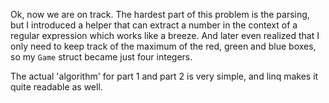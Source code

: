 Ok, now we are on track. The hardest part of this problem is the parsing, but I introduced a helper that can extract a number in the context of a regular expression which works like a breeze. And later even realized that I only need to keep track of the maximum of the red, green and blue boxes, so my `Game` struct became just four integers.

The actual 'algorithm' for part 1 and part 2 is very simple, and linq makes it quite readable as well.